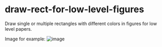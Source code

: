 # draw-rect-for-low-level-figures
Draw single or multiple rectangles with different colors in figures for low level papers.

Image for example:
![image](https://github.com/GoogolplexGoodenough/draw-rect-for-low-level-figures/result/00154.png)
